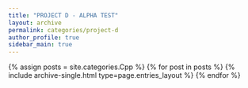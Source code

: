 ```yaml
---
title: "PROJECT D - ALPHA TEST"
layout: archive
permalink: categories/project-d
author_profile: true
sidebar_main: true
---
```



{% assign posts = site.categories.Cpp %}
{% for post in posts %} {% include archive-single.html type=page.entries_layout %} {% endfor %}